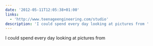 ```yaml
---
date: '2012-05-11T12:05:38+01:00'
links:
  - 'http://www.teenageengineering.com/studio'
description: 'I could spend every day looking at pictures from '
---
```

I could spend every day looking at pictures from 
